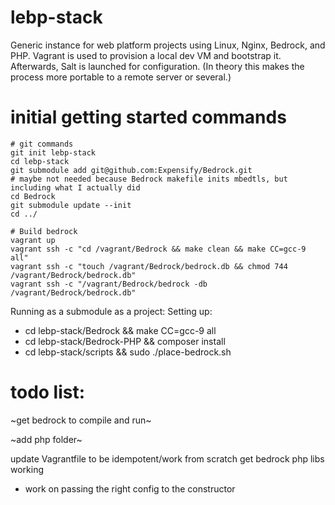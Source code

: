 # lebp-stack
Generic instance for web platform projects using Linux, Nginx, Bedrock, and PHP. Vagrant is used to provision a local dev VM and bootstrap it. Afterwards, Salt is launched for configuration. (In theory this makes the process more portable to a remote server or several.)

# initial getting started commands
```
# git commands
git init lebp-stack
cd lebp-stack
git submodule add git@github.com:Expensify/Bedrock.git
# maybe not needed because Bedrock makefile inits mbedtls, but including what I actually did
cd Bedrock
git submodule update --init
cd ../

# Build bedrock
vagrant up
vagrant ssh -c "cd /vagrant/Bedrock && make clean && make CC=gcc-9 all"
vagrant ssh -c "touch /vagrant/Bedrock/bedrock.db && chmod 744 /vagrant/Bedrock/bedrock.db"
vagrant ssh -c "/vagrant/Bedrock/bedrock -db /vagrant/Bedrock/bedrock.db" 
```

Running as a submodule as a project:
Setting up:
 - cd lebp-stack/Bedrock && make CC=gcc-9 all
 - cd lebp-stack/Bedrock-PHP && composer install
 - cd lebp-stack/scripts && sudo ./place-bedrock.sh

# todo list:
~get bedrock to compile and run~

~add php folder~

update Vagrantfile to be idempotent/work from scratch
get bedrock php libs working
  - work on passing the right config to the constructor

